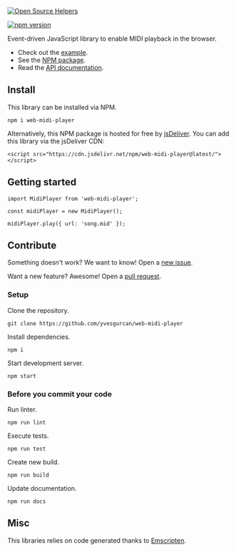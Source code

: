 [![Open Source Helpers](https://www.codetriage.com/yvesgurcan/web-midi-player/badges/users.svg)](https://www.codetriage.com/yvesgurcan/web-midi-player)

[![npm version](https://badge.fury.io/js/web-midi-player.svg)](https://badge.fury.io/js/web-midi-player)

Event-driven JavaScript library to enable MIDI playback in the browser.

-   Check out the [example](https://midi.yvesgurcan.com/example/).
-   See the [NPM package](https://npmjs.com/package/web-midi-player).
-   Read the [API documentation](https://midi.yvesgurcan.com/docs/).

## Install

This library can be installed via NPM.

    npm i web-midi-player

Alternatively, this NPM package is hosted for free by [jsDeliver](https://www.jsdelivr.com/). You can add this library via the jsDeliver CDN:

    <script src="https://cdn.jsdelivr.net/npm/web-midi-player@latest/"></script>

## Getting started

    import MidiPlayer from 'web-midi-player';

    const midiPlayer = new MidiPlayer();

    midiPlayer.play({ url: 'song.mid' });

## Contribute

Something doesn't work? We want to know! Open a [new issue](https://github.com/yvesgurcan/web-midi-player/issues/new).

Want a new feature? Awesome! Open a [pull request](https://github.com/yvesgurcan/web-midi-player/compare).

### Setup

Clone the repository.

    git clone https://github.com/yvesgurcan/web-midi-player

Install dependencies.

    npm i

Start development server.

    npm start

### Before you commit your code

Run linter.

    npm run lint

Execute tests.

    npm run test

Create new build.

    npm run build

Update documentation.

    npm run docs

## Misc

This libraries relies on code generated thanks to [Emscripten](https://github.com/emscripten-core/emscripten).
